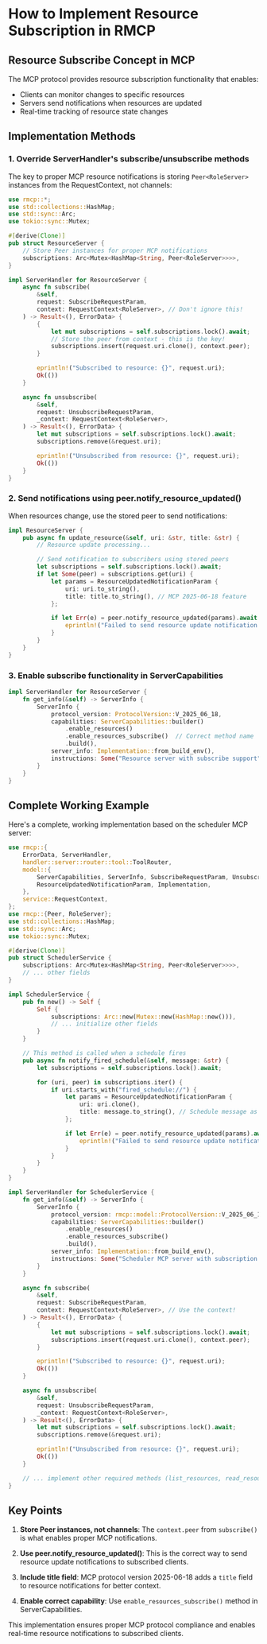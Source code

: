 # How to Implement Resource Subscription in RMCP

## Resource Subscribe Concept in MCP

The MCP protocol provides resource subscription functionality that enables:
- Clients can monitor changes to specific resources
- Servers send notifications when resources are updated
- Real-time tracking of resource state changes

## Implementation Methods

### 1. Override ServerHandler's subscribe/unsubscribe methods

The key to proper MCP resource notifications is storing `Peer<RoleServer>` instances from the RequestContext, not channels:

```rust
use rmcp::*;
use std::collections::HashMap;
use std::sync::Arc;
use tokio::sync::Mutex;

#[derive(Clone)]
pub struct ResourceServer {
    // Store Peer instances for proper MCP notifications
    subscriptions: Arc<Mutex<HashMap<String, Peer<RoleServer>>>>,
}

impl ServerHandler for ResourceServer {
    async fn subscribe(
        &self,
        request: SubscribeRequestParam,
        context: RequestContext<RoleServer>, // Don't ignore this!
    ) -> Result<(), ErrorData> {
        {
            let mut subscriptions = self.subscriptions.lock().await;
            // Store the peer from context - this is the key!
            subscriptions.insert(request.uri.clone(), context.peer);
        }

        eprintln!("Subscribed to resource: {}", request.uri);
        Ok(())
    }

    async fn unsubscribe(
        &self,
        request: UnsubscribeRequestParam,
        _context: RequestContext<RoleServer>,
    ) -> Result<(), ErrorData> {
        let mut subscriptions = self.subscriptions.lock().await;
        subscriptions.remove(&request.uri);

        eprintln!("Unsubscribed from resource: {}", request.uri);
        Ok(())
    }
}
```

### 2. Send notifications using peer.notify_resource_updated()

When resources change, use the stored peer to send notifications:

```rust
impl ResourceServer {
    pub async fn update_resource(&self, uri: &str, title: &str) {
        // Resource update processing...

        // Send notification to subscribers using stored peers
        let subscriptions = self.subscriptions.lock().await;
        if let Some(peer) = subscriptions.get(uri) {
            let params = ResourceUpdatedNotificationParam {
                uri: uri.to_string(),
                title: title.to_string(), // MCP 2025-06-18 feature
            };

            if let Err(e) = peer.notify_resource_updated(params).await {
                eprintln!("Failed to send resource update notification: {:?}", e);
            }
        }
    }
}
```

### 3. Enable subscribe functionality in ServerCapabilities

```rust
impl ServerHandler for ResourceServer {
    fn get_info(&self) -> ServerInfo {
        ServerInfo {
            protocol_version: ProtocolVersion::V_2025_06_18,
            capabilities: ServerCapabilities::builder()
                .enable_resources()
                .enable_resources_subscribe()  // Correct method name
                .build(),
            server_info: Implementation::from_build_env(),
            instructions: Some("Resource server with subscribe support".to_string()),
        }
    }
}
```

## Complete Working Example

Here's a complete, working implementation based on the scheduler MCP server:

```rust
use rmcp::{
    ErrorData, ServerHandler,
    handler::server::router::tool::ToolRouter,
    model::{
        ServerCapabilities, ServerInfo, SubscribeRequestParam, UnsubscribeRequestParam,
        ResourceUpdatedNotificationParam, Implementation,
    },
    service::RequestContext,
};
use rmcp::{Peer, RoleServer};
use std::collections::HashMap;
use std::sync::Arc;
use tokio::sync::Mutex;

#[derive(Clone)]
pub struct SchedulerService {
    subscriptions: Arc<Mutex<HashMap<String, Peer<RoleServer>>>>,
    // ... other fields
}

impl SchedulerService {
    pub fn new() -> Self {
        Self {
            subscriptions: Arc::new(Mutex::new(HashMap::new())),
            // ... initialize other fields
        }
    }

    // This method is called when a schedule fires
    pub async fn notify_fired_schedule(&self, message: &str) {
        let subscriptions = self.subscriptions.lock().await;

        for (uri, peer) in subscriptions.iter() {
            if uri.starts_with("fired_schedule://") {
                let params = ResourceUpdatedNotificationParam {
                    uri: uri.clone(),
                    title: message.to_string(), // Schedule message as title
                };

                if let Err(e) = peer.notify_resource_updated(params).await {
                    eprintln!("Failed to send resource update notification: {:?}", e);
                }
            }
        }
    }
}

impl ServerHandler for SchedulerService {
    fn get_info(&self) -> ServerInfo {
        ServerInfo {
            protocol_version: rmcp::model::ProtocolVersion::V_2025_06_18,
            capabilities: ServerCapabilities::builder()
                .enable_resources()
                .enable_resources_subscribe()
                .build(),
            server_info: Implementation::from_build_env(),
            instructions: Some("Scheduler MCP server with subscription support".to_string()),
        }
    }

    async fn subscribe(
        &self,
        request: SubscribeRequestParam,
        context: RequestContext<RoleServer>, // Use the context!
    ) -> Result<(), ErrorData> {
        {
            let mut subscriptions = self.subscriptions.lock().await;
            subscriptions.insert(request.uri.clone(), context.peer);
        }

        eprintln!("Subscribed to resource: {}", request.uri);
        Ok(())
    }

    async fn unsubscribe(
        &self,
        request: UnsubscribeRequestParam,
        _context: RequestContext<RoleServer>,
    ) -> Result<(), ErrorData> {
        let mut subscriptions = self.subscriptions.lock().await;
        subscriptions.remove(&request.uri);

        eprintln!("Unsubscribed from resource: {}", request.uri);
        Ok(())
    }

    // ... implement other required methods (list_resources, read_resource, etc.)
}
```

## Key Points

1. **Store Peer instances, not channels**: The `context.peer` from `subscribe()` is what enables proper MCP notifications.

2. **Use peer.notify_resource_updated()**: This is the correct way to send resource update notifications to subscribed clients.

3. **Include title field**: MCP protocol version 2025-06-18 adds a `title` field to resource notifications for better context.

4. **Enable correct capability**: Use `enable_resources_subscribe()` method in ServerCapabilities.

This implementation ensures proper MCP protocol compliance and enables real-time resource notifications to subscribed clients.